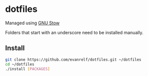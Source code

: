 # dotfiles

Managed using [GNU Stow](https://www.gnu.org/software/stow/)

Folders that start with an underscore need to be installed manually.

## Install

```bash
git clone https://github.com/evanrelf/dotfiles.git ~/dotfiles
cd ~/dotfiles
./install [PACKAGES]
```
